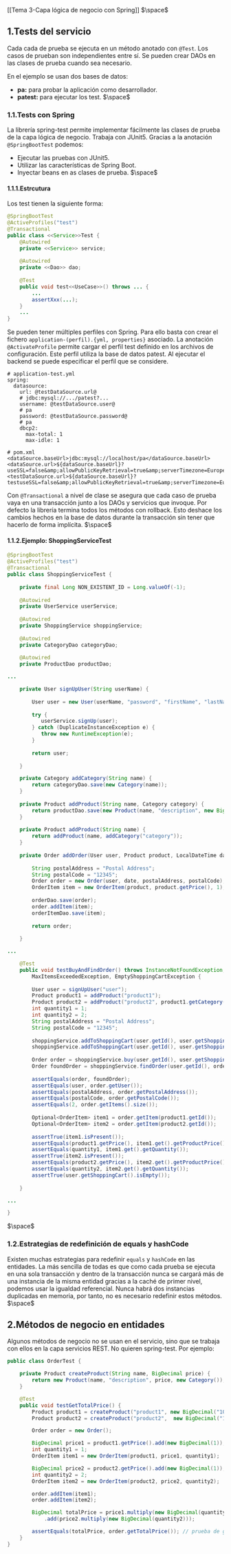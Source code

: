 [[Tema 3-Capa lógica de negocio con Spring]]
$\space$
## 1.Tests del servicio
Cada cada de prueba se ejecuta en un método anotado con `@Test`. Los casos de prueban son independientes entre sí. Se pueden crear DAOs en las clases de prueba cuando sea necesario.

En el ejemplo se usan dos bases de datos:
+ **pa:** para probar la aplicación como desarrollador.
+ **patest:** para ejecutar los test.
$\space$
### 1.1.Tests con Spring
La librería spring-test permite implementar fácilmente las clases de prueba de la capa lógica de negocio. Trabaja con JUnit5. Gracias a la anotación `@SpringBootTest` podemos:
+ Ejecutar las pruebas con JUnit5.
+ Utilizar las características de Spring Boot.
+ Inyectar beans en as clases de prueba.
$\space$
#### 1.1.1.Estrcutura
Los test tienen la siguiente forma:

```java
@SpringBootTest
@ActiveProfiles("test")
@Transactional
public class <<Service>>Test {
    @Autowired
    private <<Service>> service;
    
    @Autowired
    private <<Dao>> dao;
    
    @Test
    public void test<<UseCase>>() throws ... {
        ...
        assertXxx(...);
    }
    ...
}
```

Se pueden tener múltiples perfiles con Spring. Para ello basta con crear el fichero `application-(perfil).{yml, properties}` asociado. La anotación `@ActivateProfile` permite cargar el perfil test definido en los archivos de configuración. Este perfil utiliza la base de datos patest. Al ejecutar el backend se puede especificar el perfil que se considere.

```properties
# application-test.yml
spring:  
  datasource:  
    url: @testDataSource.url@  
    # jdbc:mysql://.../patest?...
    username: @testDataSource.user@  
    # pa
    password: @testDataSource.password@  
    # pa
    dbcp2:  
      max-total: 1  
      max-idle: 1

# pom.xml
<dataSource.baseUrl>jdbc:mysql://localhost/pa</dataSource.baseUrl>  
<dataSource.url>${dataSource.baseUrl}?useSSL=false&amp;allowPublicKeyRetrieval=true&amp;serverTimezone=Europe/Madrid</dataSource.url>  
<testDataSource.url>${dataSource.baseUrl}?testuseSSL=false&amp;allowPublicKeyRetrieval=true&amp;serverTimezone=Europe/Madrid</testDataSource.url>
```

Con `@Transactional` a nivel de clase se asegura que cada caso de prueba vaya en una transacción junto a los DAOs y servicios que invoque. Por defecto la librería termina todos los métodos con rollback. Esto deshace los cambios hechos en la base de datos durante la transacción sin tener que hacerlo de forma implícita.
$\space$
#### 1.1.2.Ejemplo: ShoppingServiceTest

```java
@SpringBootTest  
@ActiveProfiles("test")  
@Transactional  
public class ShoppingServiceTest {  
      
    private final Long NON_EXISTENT_ID = Long.valueOf(-1);  
      
    @Autowired  
    private UserService userService;  
      
    @Autowired  
    private ShoppingService shoppingService;  
      
    @Autowired  
    private CategoryDao categoryDao;  
      
    @Autowired  
    private ProductDao productDao;

...

	private User signUpUser(String userName) {  
	      
	    User user = new User(userName, "password", "firstName", "lastName", userName + "@" + userName + ".com");  
	      
	    try {  
	       userService.signUp(user);  
	    } catch (DuplicateInstanceException e) {  
	       throw new RuntimeException(e);  
	    }  
	      
	    return user;  
	      
	}

	private Category addCategory(String name) {  
	    return categoryDao.save(new Category(name));  
	}  
	  
	private Product addProduct(String name, Category category) {  
	    return productDao.save(new Product(name, "description", new BigDecimal(1), category));  
	}  
	  
	private Product addProduct(String name) {  
	    return addProduct(name, addCategory("category"));  
	}  
	  
	private Order addOrder(User user, Product product, LocalDateTime date) {  
	  
	    String postalAddress = "Postal Address";  
	    String postalCode = "12345";  
	    Order order = new Order(user, date, postalAddress, postalCode);  
	    OrderItem item = new OrderItem(product, product.getPrice(), 1);  
	      
	    orderDao.save(order);  
	    order.addItem(item);  
	    orderItemDao.save(item);  
	      
	    return order;  
	      
	}

...

	@Test  
	public void testBuyAndFindOrder() throws InstanceNotFoundException, PermissionException, MaxQuantityExceededException,  
	    MaxItemsExceededException, EmptyShoppingCartException {  
	      
	    User user = signUpUser("user");  
	    Product product1 = addProduct("product1");  
	    Product product2 = addProduct("product2", product1.getCategory());  
	    int quantity1 = 1;  
	    int quantity2 = 2;  
	    String postalAddress = "Postal Address";  
	    String postalCode = "12345";  
	            
	    shoppingService.addToShoppingCart(user.getId(), user.getShoppingCart().getId(), product1.getId(), quantity1);  
	    shoppingService.addToShoppingCart(user.getId(), user.getShoppingCart().getId(), product2.getId(), quantity2);  
	      
	    Order order = shoppingService.buy(user.getId(), user.getShoppingCart().getId(), postalAddress, postalCode);      
	    Order foundOrder = shoppingService.findOrder(user.getId(), order.getId());  
	      
	    assertEquals(order, foundOrder);  
	    assertEquals(user, order.getUser());  
	    assertEquals(postalAddress, order.getPostalAddress());  
	    assertEquals(postalCode, order.getPostalCode());     
	    assertEquals(2, order.getItems().size());  
	      
	    Optional<OrderItem> item1 = order.getItem(product1.getId());  
	    Optional<OrderItem> item2 = order.getItem(product2.getId());  
	      
	    assertTrue(item1.isPresent());  
	    assertEquals(product1.getPrice(), item1.get().getProductPrice());  
	    assertEquals(quantity1, item1.get().getQuantity());  
	    assertTrue(item2.isPresent());  
	    assertEquals(product2.getPrice(), item2.get().getProductPrice());  
	    assertEquals(quantity2, item2.get().getQuantity());  
	    assertTrue(user.getShoppingCart().isEmpty());  
	      
	}

...

}
```
$\space$
### 1.2.Estrategias de redefinición de equals y hashCode
Existen muchas estrategias para redefinir `equals` y `hashCode` en las entidades. La más sencilla de todas es que como cada prueba se ejecuta en una sola transacción y dentro de la transacción nunca se cargará más de una instancia de la misma entidad gracias a la caché de primer nivel, podemos usar la igualdad referencial. Nunca habrá dos instancias duplicadas en memoria, por tanto, no es necesario redefinir estos métodos.
$\space$
## 2.Métodos de negocio en entidades
Algunos métodos de negocio no se usan en el servicio, sino que se trabaja con ellos en la capa servicios REST. No quieren spring-test. Por ejemplo:

```java
public class OrderTest {  

    private Product createProduct(String name, BigDecimal price) {  
        return new Product(name, "description", price, new Category());  
    }    

    @Test  
    public void testGetTotalPrice() {  
        Product product1 = createProduct("product1", new BigDecimal("10.5"));       
        Product product2 = createProduct("product2",  new BigDecimal("15.3"));  

        Order order = new Order();  

        BigDecimal price1 = product1.getPrice().add(new BigDecimal(1));  
        int quantity1 = 1;  
        OrderItem item1 = new OrderItem(product1, price1, quantity1);  

        BigDecimal price2 = product2.getPrice().add(new BigDecimal(1));  
        int quantity2 = 2;  
        OrderItem item2 = new OrderItem(product2, price2, quantity2);  

        order.addItem(item1);  
        order.addItem(item2);  

        BigDecimal totalPrice = price1.multiply(new BigDecimal(quantity1))  
            .add(price2.multiply(new BigDecimal(quantity2)));  

        assertEquals(totalPrice, order.getTotalPrice()); // prueba de getTotalPrice
    }  
}
```